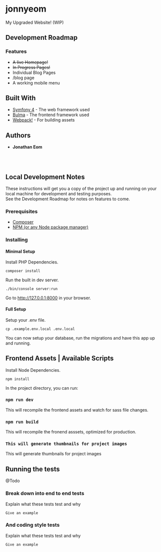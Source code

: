 # jonnyeom

My Upgraded Website! (WIP)

## Development Roadmap

### Features
* ~~A live Homepage!~~
* ~~In Progress Pages!~~
* Individual Blog Pages
* /blog page
* A working mobile menu

## Built With

* [Symfony 4](https://symfony.com/doc/current/index.html) - The web framework used
* [Bulma](https://bulma.io/documentation) - The frontend framework used
* [Webpack!](https://webpack.js.org/concepts) - For building assets

## Authors

* **Jonathan Eom**

<br>
<br>

## Local Development Notes

These instructions will get you a copy of the project up and running on your local machine for development and testing purposes.  
See the Development Roadmap for notes on features to come.

### Prerequisites

* [Composer](https://getcomposer.org/)
* [NPM (or any Node package manager)](https://getbootstrap.com/docs)

### Installing

#### Minimal Setup

Install PHP Dependencies.

```
composer install
```

Run the built in dev server.

```
./bin/console server:run
```

Go to http://127.0.0.1:8000 in your browser.

#### Full Setup

Setup your .env file.

```
cp .example.env.local .env.local
```

You can now setup your database, run the migrations and have this app up and running.

## Frontend Assets | Available Scripts

Install Node Dependencies.

```
npm install
```

In the project directory, you can run:

### `npm run dev`

This will recompile the frontend assets and watch for sass file changes.

### `npm run build`

This will recompile the fronend asssets, optimized for production.

### `This will generate thumbnails for project images`

This will generate thumbnails for project images

## Running the tests

@Todo

### Break down into end to end tests

Explain what these tests test and why

```
Give an example
```

### And coding style tests

Explain what these tests test and why

```
Give an example
```